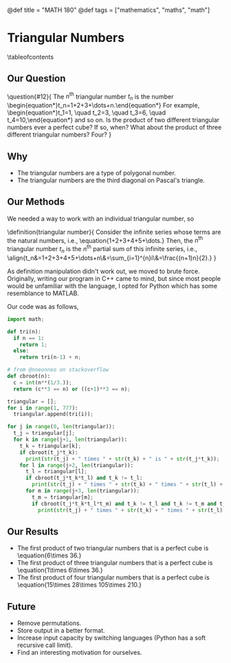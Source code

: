 @def title = "MATH 180"
@def tags = ["mathematics", "maths", "math"]

# Triangular Numbers

\tableofcontents

## Our Question

\question{#12}{
The $n^{\text{th}}$ triangular number $t_n$ is the number \begin{equation*}t_n=1+2+3+\dots+n.\end{equation*} For example, \begin{equation*}t_1=1, \quad t_2=3, \quad t_3=6, \quad t_4=10,\end{equation*} and so on. Is the product of two different triangular numbers ever a perfect cube? If so, when? What about the product of three different triangular numbers? Four?
}

## Why

- The triangular numbers are a type of polygonal number.
- The triangular numbers are the third diagonal on Pascal's triangle.

## Our Methods

We needed a way to work with an individual triangular number, so

\definition{triangular number}{
Consider the infinite series whose terms are the natural numbers, i.e., \equation{1+2+3+4+5+\dots.} Then, the $n^{\text{th}}$ triangular number $t_n$ is the $n^{\text{th}}$ partial sum of this infinite series, i.e., \align{t_n&=1+2+3+4+5+\dots+n\\&=\sum_{i=1}^{n}i\\&=\frac{(n+1)n}{2}.}
}

As definition manipulation didn't work out, we moved to brute force. Originally, writing our program in C++ came to mind, but since most people would be unfamiliar with the language, I opted for Python which has some resemblance to MATLAB.

Our code was as follows,
```python
import math;

def tri(n):
  if n == 1:
    return 1;
  else:
    return tri(n-1) + n;

# from @nneonneo on stackoverflow
def cbroot(n):
  c = int(n**(1/3.));
  return (c**3 == n) or ((c+1)**3 == n);

triangular = [];
for i in range(1, 777):
  triangular.append(tri(i));

for j in range(0, len(triangular)):
  t_j = triangular[j];
  for k in range(j+1, len(triangular)):
    t_k = triangular[k];
    if cbroot(t_j*t_k):
      print(str(t_j) + " times " + str(t_k) + " is " + str(t_j*t_k));
    for l in range(j+2, len(triangular)):
      t_l = triangular[l];
      if cbroot(t_j*t_k*t_l) and t_k != t_l:
        print(str(t_j) + " times " + str(t_k) + " times " + str(t_l) + " is " + str(t_j*t_k*t_l));
      for m in range(j+3, len(triangular)):
        t_m = triangular[m];
        if cbroot(t_j*t_k*t_l*t_m) and t_k != t_l and t_k != t_m and t_l != t_m:
          print(str(t_j) + " times " + str(t_k) + " times " + str(t_l) + " times " + str(t_m) + " is " + str(t_j*t_k*t_l*t_m));
```

## Our Results

- The first product of two triangular numbers that is a perfect cube is \equation{6\times 36.}
- The first product of three triangular numbers that is a perfect cube is \equation{1\times 6\times 36.}
- The first product of four triangular numbers that is a perfect cube is \equation{15\times 28\times 105\times 210.}

## Future

- Remove permutations.
- Store output in a better format.
- Increase input capacity by switching languages (Python has a soft recursive call limit).
- Find an interesting motivation for ourselves.
